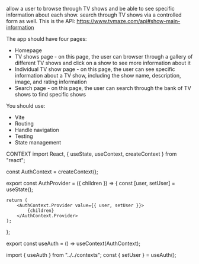 allow a user to browse through TV shows and 
be able to see specific information about each show.
search through TV shows via a controlled form as well. 
This is the API: https://www.tvmaze.com/api#show-main-information

The app should have four pages:
- Homepage
- TV shows page - on this page, the user can browser through a gallery of different TV shows and click on a show to see more information about it
- Individual TV show page - on this page, the user can see specific information about a TV show, including the show name, description, image, and rating information
- Search page - on this page, the user can search through the bank of TV shows to find specific shows

You should use:
- Vite
- Routing
- Handle navigation
- Testing
- State management


CONTEXT
import React, { useState, useContext, createContext } from "react";

const AuthContext = createContext();

export const AuthProvider = ({ children }) => {
    const [user, setUser] = useState();

    return (
        <AuthContext.Provider value={{ user, setUser }}>
            {children}
        </AuthContext.Provider>
    );
};

export const useAuth = () => useContext(AuthContext);

import { useAuth } from "../../contexts";
const { setUser } = useAuth();
